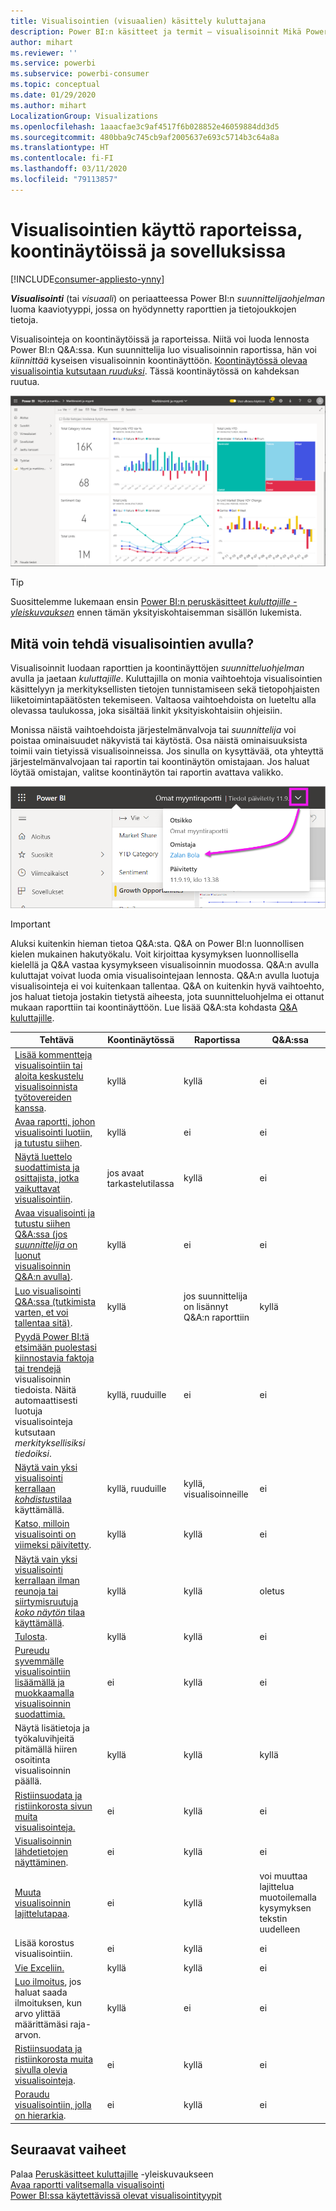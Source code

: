 ```yaml
---
title: Visualisointien (visuaalien) käsittely kuluttajana
description: Power BI:n käsitteet ja termit – visualisoinnit Mikä Power BI:n visualisointi on?
author: mihart
ms.reviewer: ''
ms.service: powerbi
ms.subservice: powerbi-consumer
ms.topic: conceptual
ms.date: 01/29/2020
ms.author: mihart
LocalizationGroup: Visualizations
ms.openlocfilehash: 1aaacfae3c9af4517f6b028852e46059884dd3d5
ms.sourcegitcommit: 480bba9c745cb9af2005637e693c5714b3c64a8a
ms.translationtype: HT
ms.contentlocale: fi-FI
ms.lasthandoff: 03/11/2020
ms.locfileid: "79113857"
---
```

# <a name="interact-with-visuals-in-reports-dashboards-and-apps"></a>Visualisointien käyttö raporteissa, koontinäytöissä ja sovelluksissa

[!INCLUDE[consumer-appliesto-ynny](../includes/consumer-appliesto-ynny.md)]

***Visualisointi*** (tai *visuaali*) on periaatteessa Power BI:n *suunnittelijaohjelman* luoma kaaviotyyppi, jossa on hyödynnetty raporttien ja tietojoukkojen tietoja. 

Visualisointeja on koontinäytöissä ja raporteissa. Niitä voi luoda lennosta Power BI:n Q&A:ssa. Kun suunnittelija luo visualisoinnin raportissa, hän voi *kiinnittää* kyseisen visualisoinnin koontinäyttöön. [Koontinäytössä olevaa visualisointia kutsutaan *ruuduksi*](end-user-tiles.md). Tässä koontinäytössä on kahdeksan ruutua. 

![Koontinäyttö ja ruudut](media/end-user-visualizations/power-bi-dashboard.png)

> [!TIP]
> Suosittelemme lukemaan ensin [Power BI:n peruskäsitteet *kuluttajille -yleiskuvauksen*](end-user-basic-concepts.md) ennen tämän yksityiskohtaisemman sisällön lukemista.

## <a name="what-can-i-do-with-visuals"></a>Mitä voin tehdä visualisointien avulla?

Visualisoinnit luodaan raporttien ja koontinäyttöjen *suunnitteluohjelman* avulla ja jaetaan *kuluttajille*. Kuluttajilla on monia vaihtoehtoja visualisointien käsittelyyn ja merkityksellisten tietojen tunnistamiseen sekä tietopohjaisten liiketoimintapäätösten tekemiseen. Valtaosa vaihtoehdoista on lueteltu alla olevassa taulukossa, joka sisältää linkit yksityiskohtaisiin ohjeisiin.

Monissa näistä vaihtoehdoista järjestelmänvalvoja tai *suunnittelija* voi poistaa ominaisuudet näkyvistä tai käytöstä. Osa näistä ominaisuuksista toimii vain tietyissä visualisoinneissa.  Jos sinulla on kysyttävää, ota yhteyttä järjestelmänvalvojaan tai raportin tai koontinäytön omistajaan. Jos haluat löytää omistajan, valitse koontinäytön tai raportin avattava valikko. 

![Otsikon avattava valikko, jossa näkyy omistaja](media/end-user-visualizations/power-bi-owner.png)


> [!IMPORTANT]
> Aluksi kuitenkin hieman tietoa Q&A:sta. Q&A on Power BI:n luonnollisen kielen mukainen hakutyökalu. Voit kirjoittaa kysymyksen luonnollisella kielellä ja Q&A vastaa kysymykseen visualisoinnin muodossa. Q&A:n avulla kuluttajat voivat luoda omia visualisointejaan lennosta. Q&A:n avulla luotuja visualisointeja ei voi kuitenkaan tallentaa. Q&A on kuitenkin hyvä vaihtoehto, jos haluat tietoja jostakin tietystä aiheesta, jota suunnitteluohjelma ei ottanut mukaan raporttiin tai koontinäyttöön. Lue lisää Q&A:sta kohdasta [Q&A kuluttajille](end-user-q-and-a.md).



|Tehtävä  |Koontinäytössä  |Raportissa  | Q&A:ssa
|---------|---------|---------|--------|
|[Lisää kommentteja visualisointiin tai aloita keskustelu visualisoinnista työtovereiden kanssa](end-user-comment.md).     |  kyllä       |   kyllä      |  ei  |
|[Avaa raportti, johon visualisointi luotiin, ja tutustu siihen](end-user-tiles.md).     |    kyllä     |   ei      |  ei |
|[Näytä luettelo suodattimista ja osittajista, jotka vaikuttavat visualisointiin](end-user-report-filter.md).     |    jos avaat tarkastelutilassa     |   kyllä      |  ei |
|[Avaa visualisointi ja tutustu siihen Q&A:ssa (jos *suunnittelija* on luonut visualisoinnin Q&A:n avulla)](end-user-q-and-a.md).     |   kyllä      |   ei      |  ei  |
|[Luo visualisointi Q&A:ssa (tutkimista varten, et voi tallentaa sitä)](end-user-q-and-a.md).     |   kyllä      |   jos suunnittelija on lisännyt Q&A:n raporttiin      |  kyllä  |
|[Pyydä Power BI:tä etsimään puolestasi kiinnostavia faktoja tai trendejä](end-user-insights.md) visualisoinnin tiedoista.  Näitä automaattisesti luotuja visualisointeja kutsutaan *merkityksellisiksi tiedoiksi*.     |    kyllä, ruuduille    |  ei       | ei   |
|[Näytä vain yksi visualisointi kerrallaan *kohdistus*tilaa](end-user-focus.md) käyttämällä.     | kyllä, ruuduille        |   kyllä, visualisoinneille      | ei  |
|[Katso, milloin visualisointi on viimeksi päivitetty](end-user-fresh.md).     |  kyllä       |    kyllä     | ei  |
|[Näytä vain yksi visualisointi kerrallaan ilman reunoja tai siirtymisruutuja *koko näytön* tilaa käyttämällä](end-user-focus.md).     |   kyllä      |  kyllä       | oletus  |
|[Tulosta](end-user-print.md).     |  kyllä       |   kyllä      | ei  |
|[Pureudu syvemmälle visualisointiin lisäämällä ja muokkaamalla visualisoinnin suodattimia.](end-user-report-filter.md)     |    ei     |   kyllä      | ei  |
|Näytä lisätietoja ja työkaluvihjeitä pitämällä hiiren osoitinta visualisoinnin päällä.     |    kyllä     |   kyllä      | kyllä  |
|[Ristiinsuodata ja ristiinkorosta sivun muita visualisointeja.](end-user-interactions.md)    |   ei      |   kyllä      | ei  |
|[Visualisoinnin lähdetietojen näyttäminen](end-user-show-data.md).     |  ei       |   kyllä      | ei  |
| [Muuta visualisoinnin lajittelutapaa](end-user-change-sort.md). | ei  | kyllä  | voi muuttaa lajittelua muotoilemalla kysymyksen tekstin uudelleen  |
| Lisää korostus visualisointiin. | ei  | kyllä  |  ei |
| [Vie Exceliin.](end-user-export.md) | kyllä | kyllä | ei|
| [Luo ilmoitus](end-user-alerts.md), jos haluat saada ilmoituksen, kun arvo ylittää määrittämäsi raja-arvon.  | kyllä  | ei  | ei |
| [Ristiinsuodata ja ristiinkorosta muita sivulla olevia visualisointeja](end-user-report-filter.md).  | ei      | kyllä  | ei |
| [Poraudu visualisointiin, jolla on hierarkia](end-user-drill.md).  | ei  | kyllä   | ei |

## <a name="next-steps"></a>Seuraavat vaiheet
Palaa [Peruskäsitteet kuluttajille](end-user-basic-concepts.md)   -yleiskuvaukseen  
[Avaa raportti valitsemalla visualisointi](end-user-report-open.md)    
[Power BI:ssa käytettävissä olevat visualisointityypit](end-user-visual-type.md)